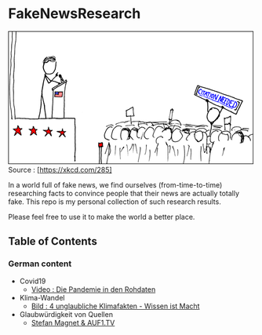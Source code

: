 # FakeNewsResearch
![link broken](pics/xkcd_wikipedian_protester.png)
Source : [https://xkcd.com/285]

In a world full of fake news, we find ourselves (from-time-to-time) researching facts to convince people that their news are actually totally fake. This repo is my personal collection of such research results.

Please feel free to use it to make the world a better place.

## Table of Contents
### German content

* Covid19
  * [Video : Die Pandemie in den Rohdaten](Covid19/video_die_pandemie_in_den_rohdaten/README.md)
* Klima-Wandel
  * [Bild : 4 unglaubliche Klimafakten - Wissen ist Macht](Klima-Wandel/bild_4_unglaubliche_Klimafakten_Wissen_Ist_Macht/README.md)
* Glaubwürdigkeit von Quellen
  * [Stefan Magnet & AUF1.TV](Glaubwürdigkeit_von_Quellen/Stefan_Magnet__AUF1.TV/README.md)
